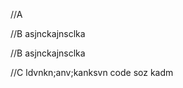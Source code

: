 //A


//B asjnckajnsclka




                  
//B asjnckajnsclka


//C ldvnkn;anv;kanksvn   code soz kadm 

